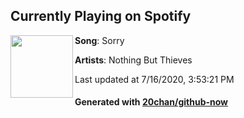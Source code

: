 ## Currently Playing on Spotify

[<img align="left" width="100" src="https://i.scdn.co/image/ab67616d00001e0203598d18d77ffb1c9c250574">](https://open.spotify.com/album/0r7wrRVD77lNrD9t2QgZrq)

**Song**: Sorry

**Artists**: Nothing But Thieves

Last updated at 7/16/2020, 3:53:21 PM

#### Generated with [20chan/github-now](https://github.com/20chan/github-now)